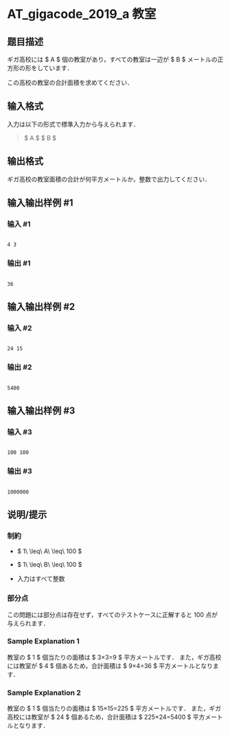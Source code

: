 # AT_gigacode_2019_a 教室

## 题目描述

[problemUrl]: https://atcoder.jp/contests/gigacode-2019/tasks/gigacode_2019_a

ギガ高校には $ A $ 個の教室があり，すべての教室は一辺が $ B $ メートルの正方形の形をしています．

この高校の教室の合計面積を求めてください．

## 输入格式

入力は以下の形式で標準入力から与えられます．

> $ A $ $ B $

## 输出格式

ギガ高校の教室面積の合計が何平方メートルか，整数で出力してください．

## 输入输出样例 #1

### 输入 #1

```
4 3
```

### 输出 #1

```
36
```

## 输入输出样例 #2

### 输入 #2

```
24 15
```

### 输出 #2

```
5400
```

## 输入输出样例 #3

### 输入 #3

```
100 100
```

### 输出 #3

```
1000000
```

## 说明/提示

### 制約

- $ 1\ \leq\ A\ \leq\ 100 $
- $ 1\ \leq\ B\ \leq\ 100 $
- 入力はすべて整数

### 部分点

この問題には部分点は存在せず，すべてのテストケースに正解すると 100 点が与えられます．

### Sample Explanation 1

教室の $ 1 $ 個当たりの面積は $ 3×3=9 $ 平方メートルです． また，ギガ高校には教室が $ 4 $ 個あるため，合計面積は $ 9×4=36 $ 平方メートルとなります．

### Sample Explanation 2

教室の $ 1 $ 個当たりの面積は $ 15×15=225 $ 平方メートルです． また，ギガ高校には教室が $ 24 $ 個あるため，合計面積は $ 225×24=5400 $ 平方メートルとなります．